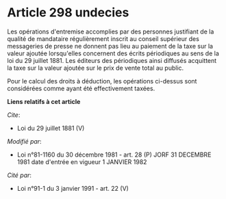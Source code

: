 # Article 298 undecies

Les opérations d'entremise accomplies par des personnes justifiant de la qualité de mandataire régulièrement inscrit au
conseil supérieur des messageries de presse ne donnent pas lieu au paiement de la taxe sur la valeur ajoutée lorsqu'elles
concernent des écrits périodiques au sens de la loi du 29 juillet 1881. Les éditeurs des périodiques ainsi diffusés
acquittent la taxe sur la valeur ajoutée sur le prix de vente total au public. 

Pour le calcul des droits à déduction, les opérations ci-dessus sont considérées comme ayant été effectivement taxées.

**Liens relatifs à cet article**

_Cite_:

  - Loi du 29 juillet 1881 (V)

_Modifié par_:

  - Loi n°81-1160 du 30 décembre 1981 - art. 28 (P) JORF 31 DECEMBRE 1981 date d'entrée en vigueur 1 JANVIER 1982

_Cité par_:

  - Loi n°91-1 du 3 janvier 1991 - art. 22 (V)
